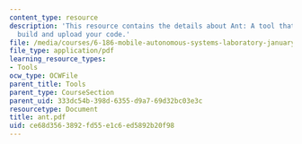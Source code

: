 ```yaml
---
content_type: resource
description: 'This resource contains the details about Ant: A tool that can automatically
  build and upload your code.'
file: /media/courses/6-186-mobile-autonomous-systems-laboratory-january-iap-2005/ce68d3563892fd55e1c6ed5892b20f98_ant.pdf
file_type: application/pdf
learning_resource_types:
- Tools
ocw_type: OCWFile
parent_title: Tools
parent_type: CourseSection
parent_uid: 333dc54b-398d-6355-d9a7-69d32bc03e3c
resourcetype: Document
title: ant.pdf
uid: ce68d356-3892-fd55-e1c6-ed5892b20f98
---
```

